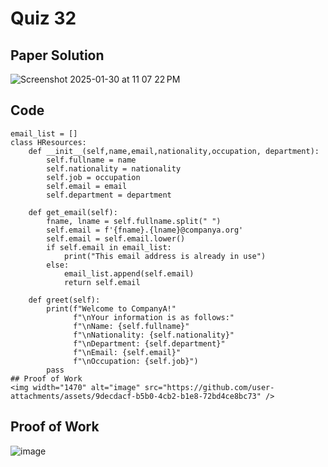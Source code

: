 # Quiz 32

## Paper Solution

![Screenshot 2025-01-30 at 11 07 22 PM](https://github.com/user-attachments/assets/151d8a3d-0eff-497e-8fe4-699eab97e2b9)


## Code
```
email_list = []
class HResources:
    def __init__(self,name,email,nationality,occupation, department):
        self.fullname = name
        self.nationality = nationality
        self.job = occupation
        self.email = email
        self.department = department

    def get_email(self):
        fname, lname = self.fullname.split(" ")
        self.email = f'{fname}.{lname}@companya.org'
        self.email = self.email.lower()
        if self.email in email_list:
            print("This email address is already in use")
        else:
            email_list.append(self.email)
            return self.email

    def greet(self):
        print(f"Welcome to CompanyA!"
              f"\nYour information is as follows:"
              f"\nName: {self.fullname}"
              f"\nNationality: {self.nationality}"
              f"\nDepartment: {self.department}"
              f"\nEmail: {self.email}"
              f"\nOccupation: {self.job}")
        pass
## Proof of Work
<img width="1470" alt="image" src="https://github.com/user-attachments/assets/9decdacf-b5b0-4cb2-b1e8-72bd4ce8bc73" />
```
## Proof of Work
![image](https://github.com/user-attachments/assets/1e3c7d3d-678a-4ef4-a384-88f51d48b66e)
